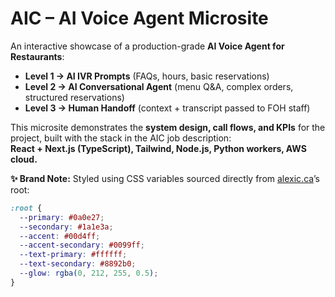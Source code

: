 # AIC – AI Voice Agent Microsite

An interactive showcase of a production-grade **AI Voice Agent for Restaurants**:

- **Level 1 → AI IVR Prompts** (FAQs, hours, basic reservations)
- **Level 2 → AI Conversational Agent** (menu Q&A, complex orders, structured reservations)
- **Level 3 → Human Handoff** (context + transcript passed to FOH staff)

This microsite demonstrates the **system design, call flows, and KPIs** for the project, built with the stack in the AIC job description:  
**React + Next.js (TypeScript), Tailwind, Node.js, Python workers, AWS cloud.**

**✨ Brand Note:** Styled using CSS variables sourced directly from [alexic.ca](https://alexic.ca)’s root:

```css
:root {
  --primary: #0a0e27;
  --secondary: #1a1e3a;
  --accent: #00d4ff;
  --accent-secondary: #0099ff;
  --text-primary: #ffffff;
  --text-secondary: #8892b0;
  --glow: rgba(0, 212, 255, 0.5);
}
```
